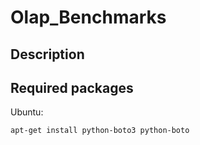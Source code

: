 # Olap_Benchmarks

Description
-----------


Required packages
-----------------

Ubuntu:

	apt-get install python-boto3 python-boto
